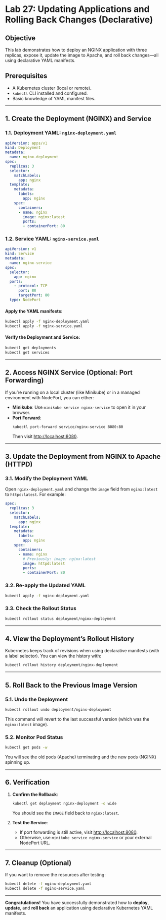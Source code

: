 # Lab 27: Updating Applications and Rolling Back Changes (Declarative)

## Objective
This lab demonstrates how to deploy an NGINX application with three replicas, expose it, update the image to Apache, and roll back changes—all using declarative YAML manifests.

## Prerequisites
- A Kubernetes cluster (local or remote).
- `kubectl` CLI installed and configured.
- Basic knowledge of YAML manifest files.

---

## 1. Create the Deployment (NGINX) and Service

### 1.1. **Deployment YAML**: `nginx-deployment.yaml`
```yaml
apiVersion: apps/v1
kind: Deployment
metadata:
  name: nginx-deployment
spec:
  replicas: 3
  selector:
    matchLabels:
      app: nginx
  template:
    metadata:
      labels:
        app: nginx
    spec:
      containers:
      - name: nginx
        image: nginx:latest
        ports:
        - containerPort: 80
```

### 1.2. **Service YAML**: `nginx-service.yaml`
```yaml
apiVersion: v1
kind: Service
metadata:
  name: nginx-service
spec:
  selector:
    app: nginx
  ports:
    - protocol: TCP
      port: 80
      targetPort: 80
  type: NodePort
```

#### Apply the YAML manifests:
```bash
kubectl apply -f nginx-deployment.yaml
kubectl apply -f nginx-service.yaml
```

#### Verify the Deployment and Service:
```bash
kubectl get deployments
kubectl get services
```

---

## 2. Access NGINX Service (Optional: Port Forwarding)
If you’re running on a local cluster (like Minikube) or in a managed environment with NodePort, you can either:

- **Minikube**: Use `minikube service nginx-service` to open it in your browser.
- **Port Forward**:
  ```bash
  kubectl port-forward service/nginx-service 8080:80
  ```
  Then visit [http://localhost:8080](http://localhost:8080).

---

## 3. Update the Deployment from NGINX to Apache (HTTPD)

### 3.1. Modify the Deployment YAML
Open `nginx-deployment.yaml` and change the `image` field from `nginx:latest` to `httpd:latest`.
For example:
```yaml
spec:
  replicas: 3
  selector:
    matchLabels:
      app: nginx
  template:
    metadata:
      labels:
        app: nginx
    spec:
      containers:
      - name: nginx
        # Previously: image: nginx:latest
        image: httpd:latest
        ports:
        - containerPort: 80
```

### 3.2. Re-apply the Updated YAML
```bash
kubectl apply -f nginx-deployment.yaml
```

### 3.3. Check the Rollout Status
```bash
kubectl rollout status deployment/nginx-deployment
```

---

## 4. View the Deployment’s Rollout History
Kubernetes keeps track of revisions when using declarative manifests (with a label selector). You can view the history with:
```bash
kubectl rollout history deployment/nginx-deployment
```

---

## 5. Roll Back to the Previous Image Version

### 5.1. Undo the Deployment
```bash
kubectl rollout undo deployment/nginx-deployment
```
This command will revert to the last successful version (which was the `nginx:latest` image).

### 5.2. Monitor Pod Status
```bash
kubectl get pods -w
```
You will see the old pods (Apache) terminating and the new pods (NGINX) spinning up.

---

## 6. Verification
1. **Confirm the Rollback**:
   ```bash
   kubectl get deployment nginx-deployment -o wide
   ```
   You should see the `IMAGE` field back to `nginx:latest`.

2. **Test the Service**:
   - If port forwarding is still active, visit [http://localhost:8080](http://localhost:8080).
   - Otherwise, use `minikube service nginx-service` or your external NodePort URL.

---

## 7. Cleanup (Optional)
If you want to remove the resources after testing:
```bash
kubectl delete -f nginx-deployment.yaml
kubectl delete -f nginx-service.yaml
```

---

**Congratulations!** You have successfully demonstrated how to **deploy**, **update**, and **roll back** an application using declarative Kubernetes YAML manifests.


